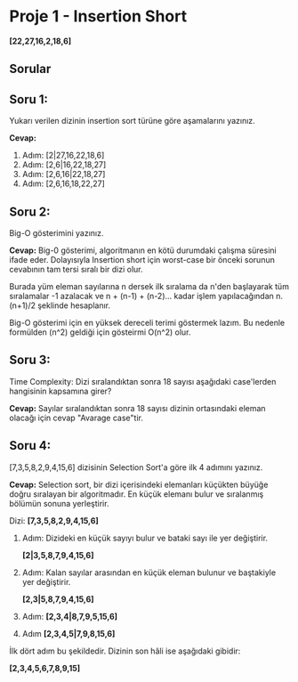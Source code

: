 # Proje 1 - Insertion Short

**[22,27,16,2,18,6]**

## Sorular

## Soru 1: 
Yukarı verilen dizinin insertion sort türüne göre aşamalarını yazınız.

**Cevap:**
1. Adım: [2|27,16,22,18,6]
2. Adım: [2,6|16,22,18,27]
3. Adım: [2,6,16|22,18,27]
4. Adım: [2,6,16,18,22,27]

## Soru 2:
Big-O gösterimini yazınız.

**Cevap:**
Big-0 gösterimi, algoritmanın en kötü durumdaki çalışma süresini ifade eder. Dolayısıyla Insertion short için worst-case bir önceki sorunun cevabının tam tersi sıralı bir dizi olur.

Burada yüm eleman sayılarına n dersek ilk sıralama da n'den başlayarak tüm sıralamalar -1 azalacak ve n + (n-1) + (n-2)... kadar işlem yapılacağından n.(n+1)/2 şeklinde hesaplanır.

Big-O gösterimi için en yüksek dereceli terimi göstermek lazım. Bu nedenle formülden (n^2) geldiği için gösteirmi O(n^2) olur.

## Soru 3:

Time Complexity: Dizi sıralandıktan sonra 18 sayısı aşağıdaki case'lerden hangisinin kapsamına girer?

**Cevap:**
Sayılar sıralandıktan sonra 18 sayısı dizinin ortasındaki eleman olacağı için cevap "Avarage case"tir.

## Soru 4:

[7,3,5,8,2,9,4,15,6] dizisinin Selection Sort'a göre ilk 4 adımını yazınız.

**Cevap:**
Selection sort, bir dizi içerisindeki elemanları küçükten büyüğe doğru sıralayan bir algoritmadır. En küçük elemanı bulur ve sıralanmış bölümün sonuna yerleştirir.

Dizi: **[7,3,5,8,2,9,4,15,6]**

1. Adım: Dizideki en küçük sayıyı bulur ve bataki sayı ile yer değiştirir.

    **[2|3,5,8,7,9,4,15,6]**

2. Adım: Kalan sayılar arasından en küçük eleman bulunur ve baştakiyle yer değiştirir.

    **[2,3|5,8,7,9,4,15,6]**

3. Adım: **[2,3,4|8,7,9,5,15,6]**

4. Adım **[2,3,4,5|7,9,8,15,6]**

İlk dört adım bu şekildedir. Dizinin son hâli ise aşağıdaki gibidir:

**[2,3,4,5,6,7,8,9,15]**